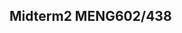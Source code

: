 

## Midterm2 MENG602/438

<html>  
<title>
    Student's information


    <script type = "text/javascript">
    function getmatrix()
    {
      var m1 = id*2;
      alert(m1);
    {

    </script>

  <body>
    /<form method="POST">
      <input name="name" placeholder="name">
    <br>
      <input NYITid="id" placeholder="nyit ID">
      <button onclick = "getmatrix()" id = "btn1">Generate question</button>

    /</form>
  </body>
  
</html>  
 
function getmatrix(a, b) {
  return a * b;             // Function returns the product of a and b
}

##Problem 1 

The Lower Colorado River consists of a series of four reservoirs as shown in Fig. P11.12. Mass balances can be written for each reservoir, and the following set of simultaneous linear algebraic equations results: Ac=b


## Welcome to GitHub Pages

You can use the [editor on GitHub](https://github.com/pennnnny/meng438602/edit/master/index.md) to maintain and preview the content for your website in Markdown files.

Whenever you commit to this repository, GitHub Pages will run [Jekyll](https://jekyllrb.com/) to rebuild the pages in your site, from the content in your Markdown files.

### Markdown

Markdown is a lightweight and easy-to-use syntax for styling your writing. It includes conventions for

``markdown
Syntax highlighted code block

# Header 1 1
## Header 2
### Header 3

- Bulleted
- List

1. Numbered
2. List

**Bold** and _Italic_ and `Code` text

[Link](url) and ![Image](src)
```

For more details see [GitHub Flavored Markdown](https://guides.github.com/features/mastering-markdown/).

### Jekyll Themes

Your Pages site will use the layout and styles from the Jekyll theme you have selected in your [repository settings](https://github.com/pennnnny/meng438602/settings). The name of this theme is saved in the Jekyll `_config.yml` configuration file.

### Support or Contact

Having trouble with Pages? Check out our [documentation](https://help.github.com/categories/github-pages-basics/) or [contact support](https://github.com/contact) and we’ll help you sort it out.
